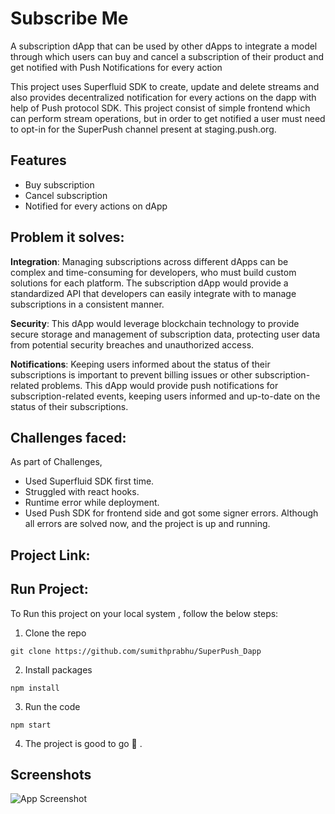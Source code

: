 
# Subscribe Me

A subscription dApp that can be used by other dApps to integrate a model through which users can buy and cancel a subscription of their product and get notified with Push Notifications for every action

This project uses Superfluid SDK to create, update and delete streams and also provides decentralized notification for every actions on the dapp with help of Push protocol SDK. This project consist of simple frontend which can perform stream operations, but in order to get notified a user must need to opt-in for the SuperPush channel present at staging.push.org.


## Features

- Buy subscription
- Cancel subscription
- Notified for every actions on dApp


## Problem it solves:

**Integration**: Managing subscriptions across different dApps can be complex and time-consuming for developers, who must build custom solutions for each platform. The subscription dApp would provide a standardized API that developers can easily integrate with to manage subscriptions in a consistent manner.

**Security**: This dApp would leverage blockchain technology to provide secure storage and management of subscription data, protecting user data from potential security breaches and unauthorized access.

**Notifications**: Keeping users informed about the status of their subscriptions is important to prevent billing issues or other subscription-related problems. This dApp would provide push notifications for subscription-related events, keeping users informed and up-to-date on the status of their subscriptions.
## Challenges faced:
As part of Challenges,

  - Used Superfluid SDK first time.
  - Struggled with react hooks.
  - Runtime error while deployment.
  -  Used Push SDK for frontend side and got some signer errors.
  Although all errors are solved now, and the project is up and running.

## Project Link:


## Run Project:
To Run this project on your local system , follow the below steps:

  1) Clone the repo

    git clone https://github.com/sumithprabhu/SuperPush_Dapp

  2) Install packages

    npm install 

  3) Run the code

    npm start

  4) The project is good to go 🚀 .

## Screenshots

![App Screenshot](https://via.placeholder.com/468x300?text=App+Screenshot+Here)

